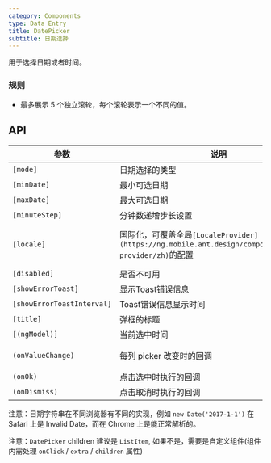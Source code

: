 ```yaml
---
category: Components
type: Data Entry
title: DatePicker
subtitle: 日期选择
---
```


用于选择日期或者时间。

### 规则
- 最多展示 5 个独立滚轮，每个滚轮表示一个不同的值。


## API

参数 | 说明 | 类型 | 默认值
----|-----|------|------
| `[mode]`| 日期选择的类型 | `'year' | 'month' | 'date' | 'time' | 'datetime'` | `'date'` |
| `[minDate]` | 最小可选日期 | `Date` | `2000-1-1` |
| `[maxDate]` | 最大可选日期 | `Date` | `2030-1-1` |
| `[minuteStep]` | 分钟数递增步长设置 | `number` | `1` |
| `[locale]` | 国际化，可覆盖全局`[LocaleProvider](https://ng.mobile.ant.design/components/locale-provider/zh)`的配置 | `{DatePickerLocale: {year, month, day, hour, minute, am?, pm?}, okText, dismissText }` | - |
| `[disabled]` | 是否不可用 | `boolean` | `false`  |
| `[showErrorToast]` | 显示Toast错误信息 | `boolean` | `true` |
| `[showErrorToastInterval]` | Toast错误信息显示时间 | `number` | `2000` |
| `[title]` | 弹框的标题 | `string | TemplateRef` | - |
| `[(ngModel)]` | 当前选中时间 | `Date` | `new Date()` |
| `(onValueChange)` | 每列 picker 改变时的回调 | `EventEmitter<{date: object, index: string}>` | - |
| `(onOk)` | 点击选中时执行的回调 | `EventEmitter<Date>` | - |
| `(onDismiss)` | 点击取消时执行的回调 | `EventEmitter<void>` | - |

注意：日期字符串在不同浏览器有不同的实现，例如 `new Date('2017-1-1')` 在 Safari 上是 Invalid Date，而在 Chrome 上是能正常解析的。

注意：`DatePicker` children 建议是 `ListItem`, 如果不是，需要是自定义组件(组件内需处理 `onClick` / `extra` / `children` 属性)
